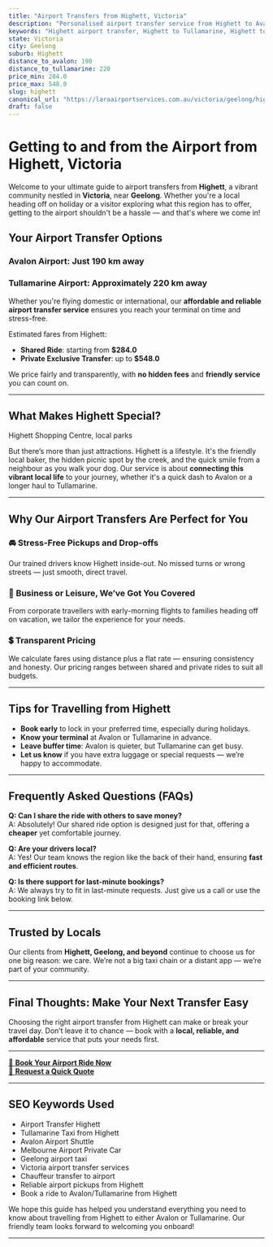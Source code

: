 ```yaml
---
title: "Airport Transfers from Highett, Victoria"
description: "Personalised airport transfer service from Highett to Avalon and Tullamarine airports. Enjoy a smooth, affordable ride with us!"
keywords: "Highett airport transfer, Highett to Tullamarine, Highett to Avalon, airport taxi Highett, private airport transfer Highett, shared ride Highett, Highett transfers, airport shuttle Highett, book Highett airport taxi, affordable Highett airport transfer, Highett airport transfer service, airport transfer Geelong, airport transfer Melbourne, Melbourne airport taxi, airport transfers Victoria, Tullamarine airport shuttle, Avalon airport transfers, Melbourne private transfer, airport transport services Melbourne"
state: Victoria
city: Geelong
suburb: Highett
distance_to_avalon: 190
distance_to_tullamarine: 220
price_min: 284.0
price_max: 548.0
slug: highett
canonical_url: "https://laraairportservices.com.au/victoria/geelong/highett/"
draft: false
---
```


# Getting to and from the Airport from Highett, Victoria

Welcome to your ultimate guide to airport transfers from **Highett**, a vibrant community nestled in **Victoria**, near **Geelong**. Whether you're a local heading off on holiday or a visitor exploring what this region has to offer, getting to the airport shouldn't be a hassle — and that's where we come in!

## Your Airport Transfer Options

### Avalon Airport: Just 190 km away  
### Tullamarine Airport: Approximately 220 km away

Whether you're flying domestic or international, our **affordable and reliable airport transfer service** ensures you reach your terminal on time and stress-free.

Estimated fares from Highett:
- **Shared Ride**: starting from **$284.0**
- **Private Exclusive Transfer**: up to **$548.0**

We price fairly and transparently, with **no hidden fees** and **friendly service** you can count on.

---

## What Makes Highett Special?

Highett Shopping Centre, local parks

But there’s more than just attractions. Highett is a lifestyle. It's the friendly local baker, the hidden picnic spot by the creek, and the quick smile from a neighbour as you walk your dog. Our service is about **connecting this vibrant local life** to your journey, whether it's a quick dash to Avalon or a longer haul to Tullamarine.

---

## Why Our Airport Transfers Are Perfect for You

### 🚘 Stress-Free Pickups and Drop-offs
Our trained drivers know Highett inside-out. No missed turns or wrong streets — just smooth, direct travel.

### 💼 Business or Leisure, We’ve Got You Covered
From corporate travellers with early-morning flights to families heading off on vacation, we tailor the experience for your needs.

### 💲 Transparent Pricing
We calculate fares using distance plus a flat rate — ensuring consistency and honesty. Our pricing ranges between shared and private rides to suit all budgets.

---

## Tips for Travelling from Highett

- **Book early** to lock in your preferred time, especially during holidays.
- **Know your terminal** at Avalon or Tullamarine in advance.
- **Leave buffer time**: Avalon is quieter, but Tullamarine can get busy.
- **Let us know** if you have extra luggage or special requests — we’re happy to accommodate.

---

## Frequently Asked Questions (FAQs)

**Q: Can I share the ride with others to save money?**  
A: Absolutely! Our shared ride option is designed just for that, offering a **cheaper** yet comfortable journey.

**Q: Are your drivers local?**  
A: Yes! Our team knows the region like the back of their hand, ensuring **fast and efficient routes**.

**Q: Is there support for last-minute bookings?**  
A: We always try to fit in last-minute requests. Just give us a call or use the booking link below.

---

## Trusted by Locals

Our clients from **Highett, Geelong, and beyond** continue to choose us for one big reason: we care. We’re not a big taxi chain or a distant app — we’re part of your community.

---

## Final Thoughts: Make Your Next Transfer Easy

Choosing the right airport transfer from Highett can make or break your travel day. Don’t leave it to chance — book with a **local, reliable, and affordable** service that puts your needs first.

---

[📅 **Book Your Airport Ride Now**](https://laraairportservices.square.site/s/appointments)  
[📧 **Request a Quick Quote**](https://laraairportservices.square.site/contact-us)

---

## SEO Keywords Used
- Airport Transfer Highett
- Tullamarine Taxi from Highett
- Avalon Airport Shuttle
- Melbourne Airport Private Car
- Geelong airport taxi
- Victoria airport transfer services
- Chauffeur transfer to airport
- Reliable airport pickups from Highett
- Book a ride to Avalon/Tullamarine from Highett

We hope this guide has helped you understand everything you need to know about travelling from Highett to either Avalon or Tullamarine. Our friendly team looks forward to welcoming you onboard!

---
